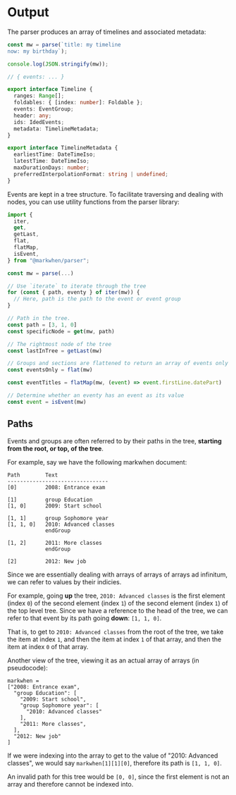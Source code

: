# Output

The parser produces an array of timelines and associated metadata:

```js
const mw = parse(`title: my timeline
now: my birthday`);

console.log(JSON.stringify(mw));

// { events: ... }
```

```ts
export interface Timeline {
  ranges: Range[];
  foldables: { [index: number]: Foldable };
  events: EventGroup;
  header: any;
  ids: IdedEvents;
  metadata: TimelineMetadata;
}
```

```ts
export interface TimelineMetadata {
  earliestTime: DateTimeIso;
  latestTime: DateTimeIso;
  maxDurationDays: number;
  preferredInterpolationFormat: string | undefined;
}
```

Events are kept in a tree structure. To facilitate traversing and dealing with nodes, you can use utility functions from the parser library:

```js
import {
  iter,
  get,
  getLast,
  flat,
  flatMap,
  isEvent,
} from "@markwhen/parser";

const mw = parse(...)

// Use `iterate` to iterate through the tree
for (const { path, eventy } of iter(mw)) {
  // Here, path is the path to the event or event group
}

// Path in the tree.
const path = [3, 1, 0]
const specificNode = get(mw, path)

// The rightmost node of the tree
const lastInTree = getLast(mw)

// Groups and sections are flattened to return an array of events only
const eventsOnly = flat(mw)

const eventTitles = flatMap(mw, (event) => event.firstLine.datePart)

// Determine whether an eventy has an event as its value
const event = isEvent(mw)
```

## Paths

Events and groups are often referred to by their paths in the tree, **starting from the root, or top, of the tree**.

For example, say we have the following markwhen document:

```
Path        Text
--------------------------------
[0]         2008: Entrance exam

[1]         group Education
[1, 0]      2009: Start school

[1, 1]      group Sophomore year
[1, 1, 0]   2010: Advanced classes
            endGroup

[1, 2]      2011: More classes
            endGroup

[2]         2012: New job

```

Since we are essentially dealing with arrays of arrays of arrays ad infinitum, we can refer to values by their indicies.

For example, going **up** the tree, `2010: Advanced classes` is the first element (index `0`) of the second element (index `1`) of the second element (index `1`) of the top level tree. Since we have a reference to the head of the tree, we can refer to that event by its path going **down**: `[1, 1, 0]`.

That is, to get to `2010: Advanced classes` from the root of the tree, we take the item at index `1`, and then the item at index `1` of that array, and then the item at index `0` of that array.

Another view of the tree, viewing it as an actual array of arrays (in pseudocode):

```
markwhen =
["2008: Entrance exam",
  "group Education": [
    "2009: Start school",
    "group Sophomore year": [
      "2010: Advanced classes"
    ],
    "2011: More classes",
  ],
  "2012: New job"
]
```

If we were indexing into the array to get to the value of "2010: Advanced classes", we would say `markwhen[1][1][0]`, therefore its path is `[1, 1, 0]`.

An invalid path for this tree would be `[0, 0]`, since the first element is not an array and therefore cannot be indexed into.
